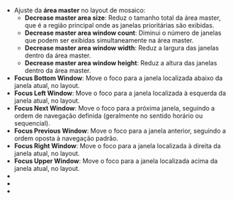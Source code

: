 - Ajuste da **área master** no layout de mosaico:
	- **Decrease master area size**: Reduz o tamanho total da área master, que é a região principal onde as janelas prioritárias são exibidas.
	- **Decrease master area window count**: Diminui o número de janelas que podem ser exibidas simultaneamente na área master.
	- **Decrease master area window width**: Reduz a largura das janelas dentro da área master.
	- **Decrease master area window height**: Reduz a altura das janelas dentro da área master.
- **Focus Bottom Window**: Move o foco para a janela localizada abaixo da janela atual, no layout.
- **Focus Left Window**: Move o foco para a janela localizada à esquerda da janela atual, no layout.
- **Focus Next Window**: Move o foco para a próxima janela, seguindo a ordem de navegação definida (geralmente no sentido horário ou sequencial).
- **Focus Previous Window**: Move o foco para a janela anterior, seguindo a ordem oposta à navegação padrão.
- **Focus Right Window**: Move o foco para a janela localizada à direita da janela atual, no layout.
- **Focus Upper Window**: Move o foco para a janela localizada acima da janela atual, no layout.
-
-
-